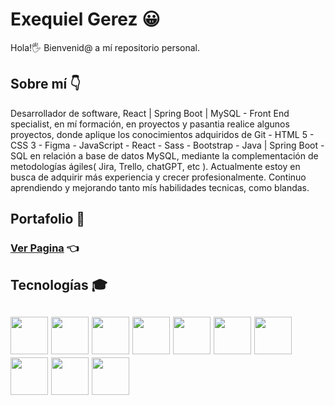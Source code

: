# Exequiel Gerez 😀
Hola!🖐 Bienvenid@ a mí repositorio personal.

## Sobre mí 👇
Desarrollador de software, React | Spring Boot | MySQL - Front End specialist, en mí formación, en proyectos y pasantia realice algunos proyectos, donde aplique los conocimientos adquiridos de Git - HTML 5 - CSS 3 - Figma - JavaScript - React - Sass - Bootstrap - Java | Spring Boot - SQL en relación a base de datos MySQL, mediante la complementación de metodologías ágiles( Jira, Trello, chatGPT, etc ). Actualmente estoy en busca de adquirir más experiencia y crecer profesionalmente. Continuo aprendiendo y mejorando tanto mís habilidades tecnicas, como blandas.

## Portafolio 💼
### [Ver Pagina](https://exequielgerez.tech/) 👈

## Tecnologías 🎓
##  <img src="https://cdn-icons-png.flaticon.com/512/174/174854.png" width='60px' > <img src="https://cdn-icons-png.flaticon.com/512/732/732190.png" width='60px' > <img src="https://user-images.githubusercontent.com/101462851/201777516-5089450c-8a53-4ea3-a3bc-85179d0eb35d.png" width='60px' > <img src="https://cdn-icons-png.flaticon.com/512/5968/5968292.png" width='60px' > <img src="https://cdn-icons-png.flaticon.com/512/2165/2165004.png" width='60px' > <img src="https://user-images.githubusercontent.com/101462851/182138445-d63b8431-d893-40a9-b936-7114681c21fa.png" width='60px' > <img src="https://user-images.githubusercontent.com/101462851/182139259-724b30b4-c14f-4eb1-a17b-33518f143ce0.png" width='60px' > <img src="https://user-images.githubusercontent.com/101462851/193475749-b0b0ddf7-9a6e-416b-a902-9c19f8602598.png" width='60px' > <img src="https://user-images.githubusercontent.com/101462851/193475961-7858ded2-4b52-4561-ba70-b5cb0a24d1e6.png" width='60px' > <img src="https://user-images.githubusercontent.com/101462851/197350888-52b45b95-8712-468d-838a-8007f31fd531.png" width='60px' >
